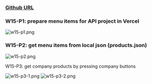 ### [Github URL](https://github.com/yuwen1213/1112-1N-js-demo-211410740.git)

### W15-P1: prepare menu items for API project in Vercel

![w15-p1.png](https://hlbovfzvhsftjuylmwlc.supabase.co/storage/v1/object/public/demo-40/md_1N_img/w15-p1.png)

### W15-P2: get menu items from local json (products.json)

![w15-p2.png](https://hlbovfzvhsftjuylmwlc.supabase.co/storage/v1/object/public/demo-40/md_1N_img/w15-p2.png)

W15-P3: get company products by pressing company buttons

![w15-p3-1.png](https://hlbovfzvhsftjuylmwlc.supabase.co/storage/v1/object/public/demo-40/md_1N_img/w15-p3-1.png)
![w15-p3-2.png](https://hlbovfzvhsftjuylmwlc.supabase.co/storage/v1/object/public/demo-40/md_1N_img/w15-p3-2.png)
